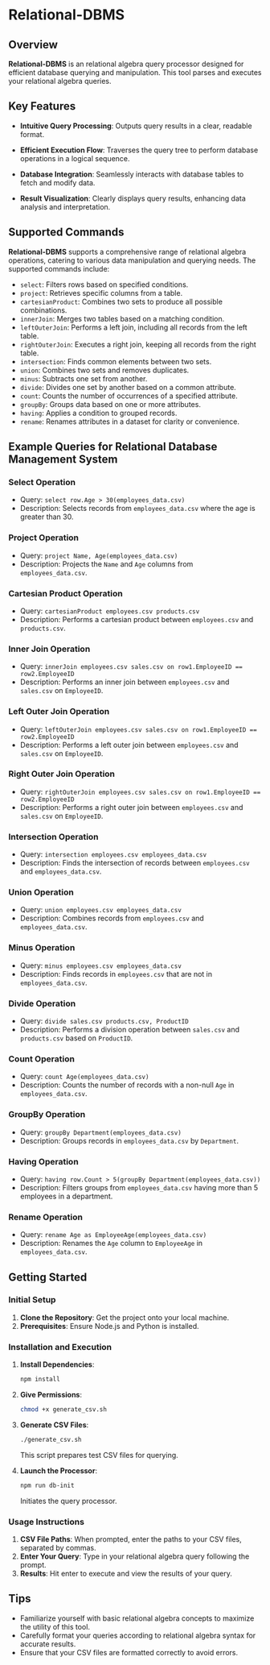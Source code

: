 # Relational-DBMS

## Overview

**Relational-DBMS** is an  relational algebra query processor designed for efficient database querying and manipulation. This tool parses and executes your relational algebra queries.

## Key Features

- **Intuitive Query Processing**: Outputs query results in a clear, readable format.

- **Efficient Execution Flow**: Traverses the query tree to perform database operations in a logical sequence.
- **Database Integration**: Seamlessly interacts with database tables to fetch and modify data.
- **Result Visualization**: Clearly displays query results, enhancing data analysis and interpretation.

## Supported Commands

**Relational-DBMS** supports a comprehensive range of relational algebra operations, catering to various data manipulation and querying needs. The supported commands include:

- `select`: Filters rows based on specified conditions.
- `project`: Retrieves specific columns from a table.
- `cartesianProduct`: Combines two sets to produce all possible combinations.
- `innerJoin`: Merges two tables based on a matching condition.
- `leftOuterJoin`: Performs a left join, including all records from the left table.
- `rightOuterJoin`: Executes a right join, keeping all records from the right table.
- `intersection`: Finds common elements between two sets.
- `union`: Combines two sets and removes duplicates.
- `minus`: Subtracts one set from another.
- `divide`: Divides one set by another based on a common attribute.
- `count`: Counts the number of occurrences of a specified attribute.
- `groupBy`: Groups data based on one or more attributes.
- `having`: Applies a condition to grouped records.
- `rename`: Renames attributes in a dataset for clarity or convenience.

## Example Queries for Relational Database Management System

### Select Operation

- Query: `select row.Age > 30(employees_data.csv)`
- Description: Selects records from `employees_data.csv` where the age is greater than 30.

### Project Operation

- Query: `project Name, Age(employees_data.csv)`
- Description: Projects the `Name` and `Age` columns from `employees_data.csv`.

### Cartesian Product Operation

- Query: `cartesianProduct employees.csv products.csv`
- Description: Performs a cartesian product between `employees.csv` and `products.csv`.

### Inner Join Operation

- Query: `innerJoin employees.csv sales.csv on row1.EmployeeID == row2.EmployeeID`
- Description: Performs an inner join between `employees.csv` and `sales.csv` on `EmployeeID`.

### Left Outer Join Operation

- Query: `leftOuterJoin employees.csv sales.csv on row1.EmployeeID == row2.EmployeeID`
- Description: Performs a left outer join between `employees.csv` and `sales.csv` on `EmployeeID`.

### Right Outer Join Operation

- Query: `rightOuterJoin employees.csv sales.csv on row1.EmployeeID == row2.EmployeeID`
- Description: Performs a right outer join between `employees.csv` and `sales.csv` on `EmployeeID`.

### Intersection Operation

- Query: `intersection employees.csv employees_data.csv`
- Description: Finds the intersection of records between `employees.csv` and `employees_data.csv`.

### Union Operation

- Query: `union employees.csv employees_data.csv`
- Description: Combines records from `employees.csv` and `employees_data.csv`.

### Minus Operation

- Query: `minus employees.csv employees_data.csv`
- Description: Finds records in `employees.csv` that are not in `employees_data.csv`.

### Divide Operation

- Query: `divide sales.csv products.csv, ProductID`
- Description: Performs a division operation between `sales.csv` and `products.csv` based on `ProductID`.

### Count Operation

- Query: `count Age(employees_data.csv)`
- Description: Counts the number of records with a non-null `Age` in `employees_data.csv`.

### GroupBy Operation

- Query: `groupBy Department(employees_data.csv)`
- Description: Groups records in `employees_data.csv` by `Department`.

### Having Operation

- Query: `having row.Count > 5(groupBy Department(employees_data.csv))`
- Description: Filters groups from `employees_data.csv` having more than 5 employees in a department.

### Rename Operation

- Query: `rename Age as EmployeeAge(employees_data.csv)`
- Description: Renames the `Age` column to `EmployeeAge` in `employees_data.csv`.

## Getting Started

### Initial Setup

1. **Clone the Repository**: Get the project onto your local machine.
2. **Prerequisites**: Ensure Node.js and Python is installed.

### Installation and Execution

1. **Install Dependencies**:

   ```bash
   npm install
   ```

2. **Give Permissions**:

   ```bash
   chmod +x generate_csv.sh
   ```

3. **Generate CSV Files**:

   ```bash
   ./generate_csv.sh
   ```

   This script prepares test CSV files for querying.

2. **Launch the Processor**:

   ```bash
   npm run db-init
   ```

   Initiates the query processor.

### Usage Instructions

1. **CSV File Paths**: When prompted, enter the paths to your CSV files, separated by commas.
2. **Enter Your Query**: Type in your relational algebra query following the prompt.
3. **Results**: Hit enter to execute and view the results of your query.

## Tips

- Familiarize yourself with basic relational algebra concepts to maximize the utility of this tool.
- Carefully format your queries according to relational algebra syntax for accurate results.
- Ensure that your CSV files are formatted correctly to avoid errors.
